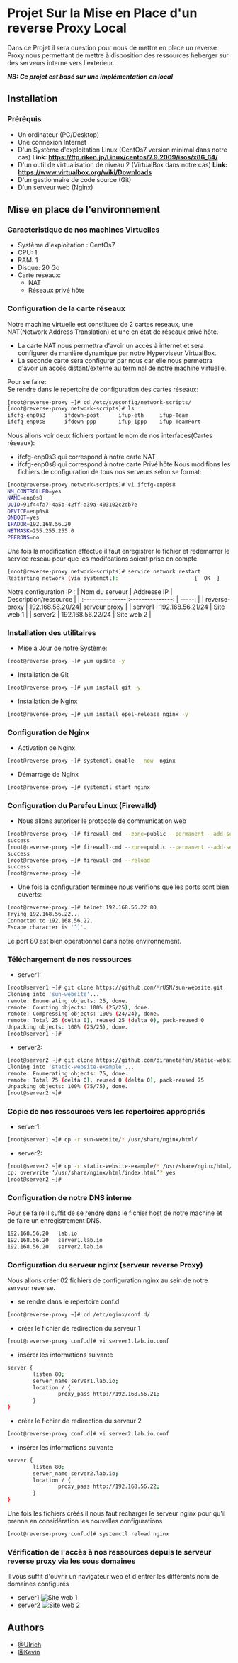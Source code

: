 
# Projet Sur la Mise en Place d'un reverse Proxy Local

Dans ce Projet il sera question pour nous de mettre en place un reverse Proxy
nous permettant de mettre à disposition des ressources heberger sur des serveurs interne
vers l'exterieur.

***NB: Ce projet est basé sur une implémentation en local***



## Installation
### Préréquis

- Un ordinateur (PC/Desktop)
- Une connexion Internet
- D'un Système d'exploitation Linux (CentOs7 version minimal dans notre cas)
**Link: https://ftp.riken.jp/Linux/centos/7.9.2009/isos/x86_64/**
- D'un outil de virtualisation de niveau 2 (VirtualBox dans notre cas)
**Link: https://www.virtualbox.org/wiki/Downloads**
- D'un gestionnaire de code source (Git)
- D'un serveur web (Nginx)

## Mise en place de l'environnement
### Caracteristique de nos machines Virtuelles
- Système d'exploitation : CentOs7 
- CPU: 1
- RAM: 1
- Disque: 20 Go
- Carte réseaux:
    + NAT 
    + Réseaux privé hôte
### Configuration de la carte réseaux
Notre machine virtuelle est constituee de 2 cartes reseaux, une NAT(Network Address Translation) et une en état de réseaux privé hôte.
- La carte NAT nous permettra d'avoir un accès à internet et sera configurer de manière dynamique par notre Hyperviseur VirtualBox.
- La seconde carte sera configurer par nous car elle nous permettra d'avoir un accès distant/externe au terminal de notre machine virtuelle.

Pour se faire: \
Se rendre dans le repertoire de configuration des cartes réseaux:

```bash
[root@reverse-proxy ~]# cd /etc/sysconfig/network-scripts/
[root@reverse-proxy network-scripts]# ls
ifcfg-enp0s3      ifdown-post      ifup-eth     ifup-Team
ifcfg-enp0s8      ifdown-ppp       ifup-ippp    ifup-TeamPort
```
Nous allons voir deux fichiers portant le nom de nos interfaces(Cartes réseaux):
- ifcfg-enp0s3 qui correspond à notre carte NAT
- ifcfg-enp0s8 qui correspond à notre carte Privé hôte
Nous modifions les fichiers de configuration de tous nos serveurs selon se format:
```bash
[root@reverse-proxy network-scripts]# vi ifcfg-enp0s8
NM_CONTROLLED=yes
NAME=enp0s8
UUID=91f44fa7-4a5b-42ff-a39a-403102c2db7e
DEVICE=enp0s8
ONBOOT=yes
IPADDR=192.168.56.20
NETMASK=255.255.255.0
PEERDNS=no
```
Une fois la modification effectue il faut enregistrer le fichier et redemarrer le service reseau pour que les modifcations soient prise en compte.
```bash
[root@reverse-proxy network-scripts]# service network restart
Restarting network (via systemctl):                        [  OK  ]
```
Notre configuration IP :
| Nom du serveur  | Addresse IP       | Description/ressource |
| :---------------|:---------------:  | -----:                |
| reverse-proxy   |   192.168.56.20/24|  serveur proxy        |
| server1         | 192.168.56.21/24  |   Site web 1          |
| server2         | 192.168.56.22/24  |    Site web 2         |

### Installation des utilitaires

- Mise à Jour de notre Système:
```bash
[root@reverse-proxy ~]# yum update -y
```
- Installation de Git
```bash
[root@reverse-proxy ~]# yum install git -y
```
- Installation de Nginx
```bash
[root@reverse-proxy ~]# yum install epel-release nginx -y
```
### Configuration de Nginx
- Activation de Nginx
```bash
[root@reverse-proxy ~]# systemctl enable --now  nginx
```
- Démarrage de Nginx
```bash
[root@reverse-proxy ~]# systemctl start nginx
```
### Configuration du Parefeu Linux (Firewalld)
- Nous allons autoriser le protocole de communication web
```bash
[root@reverse-proxy ~]# firewall-cmd --zone=public --permanent --add-service=http
success
[root@reverse-proxy ~]# firewall-cmd --zone=public --permanent --add-service=https
success
[root@reverse-proxy ~]# firewall-cmd --reload
success
[root@reverse-proxy ~]#
```
- Une fois la configuration terminee nous verifions que les ports sont bien ouverts:
```bash
[root@reverse-proxy ~]# telnet 192.168.56.22 80
Trying 192.168.56.22...
Connected to 192.168.56.22.
Escape character is '^]'.
```
Le port 80 est bien opérationnel dans notre environnement.

### Téléchargement de nos ressources
- server1:
```bash
[root@server1 ~]# git clone https://github.com/MrUSN/sun-website.git
Cloning into 'sun-website'...
remote: Enumerating objects: 25, done.
remote: Counting objects: 100% (25/25), done.
remote: Compressing objects: 100% (24/24), done.
remote: Total 25 (delta 0), reused 25 (delta 0), pack-reused 0
Unpacking objects: 100% (25/25), done.
[root@server1 ~]#
```
- server2:
```bash
[root@server2 ~]# git clone https://github.com/diranetafen/static-website-example.git
Cloning into 'static-website-example'...
remote: Enumerating objects: 75, done.
remote: Total 75 (delta 0), reused 0 (delta 0), pack-reused 75
Unpacking objects: 100% (75/75), done.
[root@server2 ~]#
```
### Copie de nos ressources vers les repertoires appropriés 
- server1:
```bash
[root@server1 ~]# cp -r sun-website/* /usr/share/nginx/html/
```
- server2:
```bash
[root@server2 ~]# cp -r static-website-example/* /usr/share/nginx/html/
cp: overwrite ‘/usr/share/nginx/html/index.html’? yes
[root@server2 ~]#
```
### Configuration de notre DNS  interne
Pour se faire il suffit de se rendre dans le fichier host de notre machine 
et de faire un enregistrement DNS.
```bash
192.168.56.20	lab.io
192.168.56.20	server1.lab.io
192.168.56.20	server2.lab.io
```
### Configuration du serveur nginx (serveur reverse Proxy)
Nous allons créer 02 fichiers de configuration nginx au sein de notre serveur reverse.
- se rendre dans le repertoire conf.d 
```bash
[root@reverse-proxy ~]# cd /etc/nginx/conf.d/
```
- créer le fichier de redirection du serveur 1
```bash
[root@reverse-proxy conf.d]# vi server1.lab.io.conf
```
- insérer les informations suivante
```bash
server {
        listen 80;
        server_name server1.lab.io;
        location / {
                proxy_pass http://192.168.56.21;
        }
}
```
- créer le fichier de redirection du serveur 2
```bash
[root@reverse-proxy conf.d]# vi server2.lab.io.conf
```
- insérer les informations suivante
```bash
server {
        listen 80;
        server_name server2.lab.io;
        location / {
                proxy_pass http://192.168.56.22;
        }
}
```
Une fois les fichiers créés il nous faut recharger le serveur nginx pour qu'il prenne en considération les nouvelles configurations
```bash
[root@reverse-proxy conf.d]# systemctl reload nginx
```

### Vérification de l'accès à nos ressources depuis le serveur reverse proxy via les sous domaines
Il vous suffit d'ouvrir un navigateur web et d'entrer les différents nom de domaines configurés
- server1
![Site web 1](/image/server1.png)
- server2
![Site web 2](/image/server2.png)





## Authors

- [@Ulrich](https://www.github.com/ulrichnoumsi)
- [@Kevin](https://github.com/kev-skywalker)

